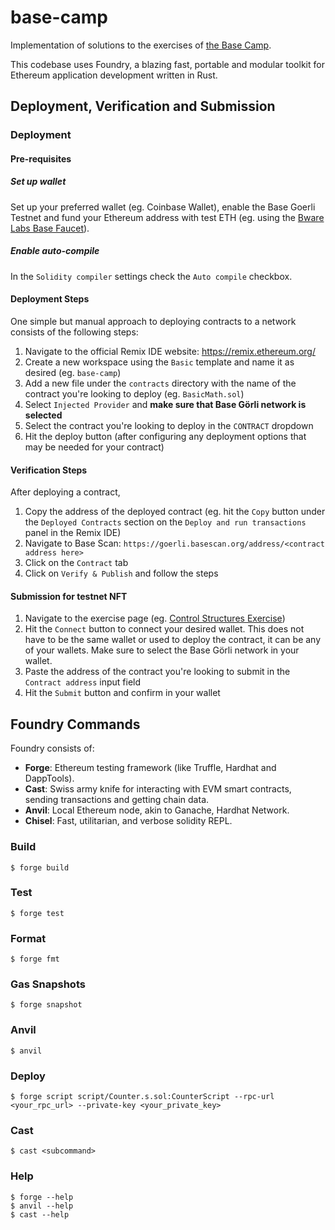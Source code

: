 # base-camp
Implementation of solutions to the exercises of [the Base Camp](https://docs.base.org/base-camp/docs/welcome/).

This codebase uses Foundry, a blazing fast, portable and modular toolkit for Ethereum application development written in Rust.

## Deployment, Verification and Submission
### Deployment
#### Pre-requisites
##### Set up wallet
Set up your preferred wallet (eg. Coinbase Wallet), enable the Base Goerli Testnet and fund your Ethereum address with
test ETH (eg. using the [Bware Labs Base Faucet](https://bwarelabs.com/faucets/base-testnet)).

##### Enable auto-compile
In the `Solidity compiler` settings check the `Auto compile` checkbox.

#### Deployment Steps
One simple but manual approach to deploying contracts to a network consists of the following steps:
1) Navigate to the official Remix IDE website: https://remix.ethereum.org/
2) Create a new workspace using the `Basic` template and name it as desired (eg. `base-camp`)
3) Add a new file under the `contracts` directory with the name of the contract you're looking to deploy (eg. `BasicMath.sol`)
4) Select `Injected Provider` and **make sure that Base Görli network is selected**
5) Select the contract you're looking to deploy in the `CONTRACT` dropdown
6) Hit the deploy button (after configuring any deployment options that may be needed for your contract)

#### Verification Steps
After deploying a contract,
1) Copy the address of the deployed contract (eg. hit the `Copy` button under the `Deployed Contracts` section on the
`Deploy and run transactions` panel in the Remix IDE)
2) Navigate to Base Scan: `https://goerli.basescan.org/address/<contract address here>`
3) Click on the `Contract` tab
4) Click on `Verify & Publish` and follow the steps

#### Submission for testnet NFT
1) Navigate to the exercise page (eg. [Control Structures Exercise](https://docs.base.org/base-camp/docs/control-structures/control-structures-exercise))
2) Hit the `Connect` button to connect your desired wallet. This does not have to be the same wallet or used to deploy
the contract, it can be any of your wallets. Make sure to select the Base Görli network in your wallet.
3) Paste the address of the contract you're looking to submit in the `Contract address` input field
4) Hit the `Submit` button and confirm in your wallet

## Foundry Commands

Foundry consists of:
- **Forge**: Ethereum testing framework (like Truffle, Hardhat and DappTools).
- **Cast**: Swiss army knife for interacting with EVM smart contracts, sending transactions and getting chain data.
- **Anvil**: Local Ethereum node, akin to Ganache, Hardhat Network.
- **Chisel**: Fast, utilitarian, and verbose solidity REPL.

### Build

```shell
$ forge build
```

### Test

```shell
$ forge test
```

### Format

```shell
$ forge fmt
```

### Gas Snapshots

```shell
$ forge snapshot
```

### Anvil

```shell
$ anvil
```

### Deploy

```shell
$ forge script script/Counter.s.sol:CounterScript --rpc-url <your_rpc_url> --private-key <your_private_key>
```

### Cast

```shell
$ cast <subcommand>
```

### Help

```shell
$ forge --help
$ anvil --help
$ cast --help
```
